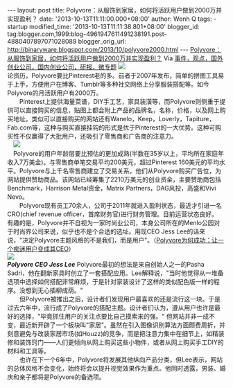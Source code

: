 --- layout: post title:
Polyvore：从服饰到家居，如何将活跃用户做到2000万并实现盈利？ date:
'2013-10-13T11:11:00.000+08:00' author: Wenh Q tags: - startup
modified\_time: '2013-10-13T11:11:38.801+08:00' blogger\_id:
tag:blogger.com,1999:blog-4961947611491238191.post-4880407897071028089
blogger\_orig\_url:
http://binaryware.blogspot.com/2013/10/polyvore2000.html ---
[Polyvore：从服饰到家居，如何将活跃用户做到2000万并实现盈利？](http://www.kuailiyu.com/article/5414.html)
Via
[事件，观点，国外创业公司，国内创业公司，研报，微专题](http://www.kuailiyu.com/)
![](http://www.kuailiyu.com/uploadfile/2013/1012/20131012102228716.png)\
论资历，Polyvore要比Pinterest老的多。前者于2007年发布，简单的拼图工具易于上手，方便用户在博客、Tumblr等多种社交网络上分享服装搭配等。如今Polyvore的月活跃用户有2000万。\
　　Pinterest上提供海量菜谱，DIY手工艺，家具装潢等，而Polyvore则侧重于提供可以直接购买的信息，贴图上都会附上产品的品牌名，名称，价格，以及网上购买地址。类似可以直接购买的网站还有Wanelo，Keep，Loverly，Tapiture，Fab.com等，这种与购买直接挂钩的形式是优于Pinterest的一大优势。这种可购买性不仅赢得了大批用户，还吸引了零售商和广告商的注意力。\
　![](http://www.kuailiyu.com/uploadfile/2013/1012/20131012103926513.png)\
　Polyvore的用户年龄层要比预估的更加成熟(半数在35岁以上，平均所在家庭年收入7万美金)。与零售商单笔交易平均200美元，超过Pinterest
160美元的平均水平。Polyvore与上千名零售商建立了交易关系，他们从Polyvore购买广告位，为网站提供赞助商品。该网站已经筹集了2210万美元的创业资金，主要赞助商包括Benchmark，Harrison
Metal资金，Matrix Partners，DAG风投，高盛和Vivi Nevo。\
　　Polyvore现有员工70余人，公司于2011年就进入盈利状态，最近才引进一名CRO(chief
revenue officer，首席财务官)进行财务管理。目前运营状态良好。\
有趣的是，Polyvore并不自视为一家时尚业公司，本身公司所在的Menlo公园对于时尚界公司来说，似乎也不是个合适的选址。用现CEO
Jess
Lee的话来说，"决定Polyvore主题风格的不是我们，而是用户"。（[Polyvore为何成功：让一个痴迷用户变成其CEO](http://www.kuailiyu.com/article/4233.html)）\
![](http://www.kuailiyu.com/uploadfile/2013/1012/20131012102413101.jpg)\
***Polyvore CEO Jess Lee***
Polyvore最初的想法是来自创始人之一的Pasha
Sadri，他在翻新家具时创立了一套搭配应用。Lee解释说，"当时他觉得从一堆备选项中选择如何搭配非常麻烦，于是针对家装设计了这样的类似配色版一样的程序。没想到无心插柳成荫。"\
　　但Polyvore被推出之后，设计者们发现用户最喜欢的还是流行这一块。于是过去六年中，流行成了Polyvore的搭配主题。设计者们认为，遵从用户也许是最好的选择，"毕竟抓住用户的关注点要比自己摸索来的强。"
但网站并非一成不变，最近新开辟了一个板块叫"家居"。虽然在引入图像识别算法方面颇费周折，并刻意避免与改装家居市场(如Houzz)的竞争，而是把注意力集中在细节上，如精装修和装饰窍门——人们更倾向从网上购买这些小物件，或者从网上购买手工DIY的材料和工具等。\
　　也许在下一个6年中，Polyvore将发展其他纵向产品分类，但Lee表示，网站的总体风格不会变化，始终将会以提升视觉效果作为重点。他同时透露，男装、婚庆和亲子都将是Polyvore的备选项。
